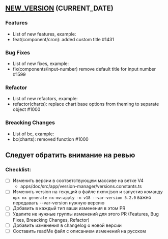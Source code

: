 ## [NEW_VERSION](https://github.com/zyfra/Prizm) (CURRENT_DATE)

### Features

- List of new features, example:
- feat(component/cron): added custom title #1431

### Bug Fixes

- List of new fixes, example:
- fix(components/input-number) remove default title for input number #1599

### Refactor

- List of new refactors, example:
- refactor(charts): replace chart base options from theming to separate object #1000

### Breacking Changes

- List of bc, example:
- bc(charts): removed function #1000

## Следует обратить внимание на ревью

### Checklist:

- [ ] Изменить версии в соответствующем массиве на ветке V4
  - apps/doc/src/app/version-manager/versions.constants.ts
- [ ] Изменить version на текущий в файле nxmv.json и запустив команду `npx nx generate nx-mv:apply -n v18 --var-version 5.2.0` важно передавать --var-version нужную версию
- [ ] Добавить в каждый тип ваши изменения в этом PR
- [ ] Удалите не нужные группы изменений для этого PR (Features, Bug Fixes, Breacking Changes, Refactor)
- [ ] Добавить изменения в changelog о новой версии
- [ ] Составить readMe файл с описанием изменений на русском

